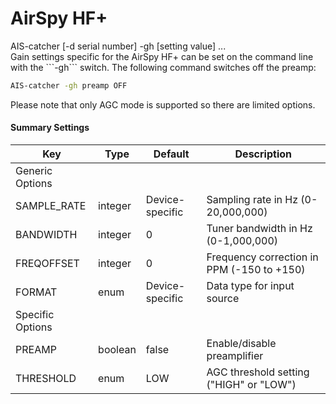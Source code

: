 # AirSpy HF+
<div class="command-container">
      <div class="command-syntax">
        <span class="cmd-name">AIS-catcher</span>
        [<span class="cmd-flag">-d</span> <span class="cmd-value">serial number</span>]
        <span class="cmd-flag">-gh</span>
        [<span class="cmd-setting">setting</span> <span class="cmd-value">value</span>]
        ...
    </div>
</div>
Gain settings specific for the AirSpy HF+ can be set on the command line with the ```-gh``` switch. The following command switches off the preamp:

```bash
AIS-catcher -gh preamp OFF
```

Please note that only AGC mode is supported so there are limited options.

#### Summary Settings

| Key | Type | Default | Description |
|---------|------|---------|-------------|
| Generic Options | | | |
| <span class="cmd-setting">SAMPLE_RATE</span> | integer | <span class="cmd-value">Device-specific</span> | Sampling rate in Hz (0-20,000,000) |
| <span class="cmd-setting">BANDWIDTH</span> | integer | <span class="cmd-value">0</span> | Tuner bandwidth in Hz (0-1,000,000) |
| <span class="cmd-setting">FREQOFFSET</span> | integer | <span class="cmd-value">0</span> | Frequency correction in PPM (-150 to +150) |
| <span class="cmd-setting">FORMAT</span> | enum | <span class="cmd-value">Device-specific</span> | Data type for input source |
| Specific Options | | | |
| <span class="cmd-setting">PREAMP</span> | boolean | <span class="cmd-value">false</span> | Enable/disable preamplifier |
| <span class="cmd-setting">THRESHOLD</span> | enum | <span class="cmd-value">LOW</span> | AGC threshold setting ("HIGH" or "LOW") |
